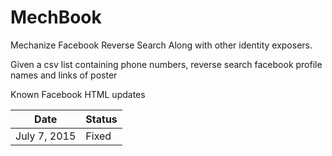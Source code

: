 # MechBook

Mechanize Facebook Reverse Search Along with other identity exposers.

Given a csv list containing phone numbers, reverse search facebook profile names and links of poster

Known Facebook HTML updates

Date  | Status
------------- | -------------
July 7, 2015  | Fixed
